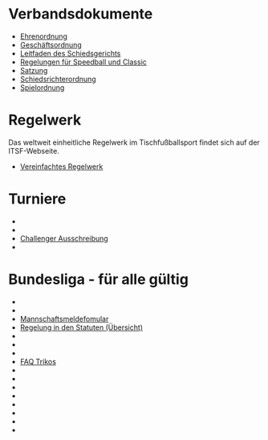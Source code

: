 # Verbandsdokumente

- [Ehrenordnung](docs/ehrenordnung.md)
- [Geschäftsordnung](docs/geschaeftsordnung.md)
- [Leitfaden des Schiedsgerichts](docs/leitfaden_des_schiedsgerichts.md)
- [Regelungen für Speedball und Classic](docs/regelungen_fuer_speedball_und_classic.md)
- [Satzung](docs/satzung.md)
- [Schiedsrichterordnung](docs/schiedsrichterordnung.md)
- [Spielordnung](docs/spielordnung.md)


# Regelwerk
Das weltweit einheitliche Regelwerk im Tischfußballsport findet sich auf der ITSF-Webseite.

- [Vereinfachtes Regelwerk](./assets/pdf/Regelwerk_vereinfacht.pdf)

# Turniere

- [](./)
- [](./)
- [Challenger Ausschreibung](./assets/pdf/Challenger_Ausschreibung_Vorlage.pdf)
- [](./)

# Bundesliga - für alle gültig

- [](./)
- [](./)
- [Mannschaftsmeldefomular](./assets/pdf/Formular_Mannschaftsmeldung.pdf)
- [Regelung in den Statuten (Übersicht)](./assets/pdf/Regelungen.pdf)
- [](./)
- [](./)
- [](./)
- [FAQ Trikos](./assets/pdf/FAQ_Trikot.pdf)
- [](./)
- [](./)
- [](./)
- [](./)
- [](./)
- [](./)
- [](./)
- [](./)
